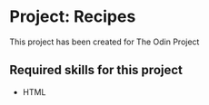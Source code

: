 # Project: Recipes

This project has been created for The Odin Project

## Required skills for this project

- HTML
